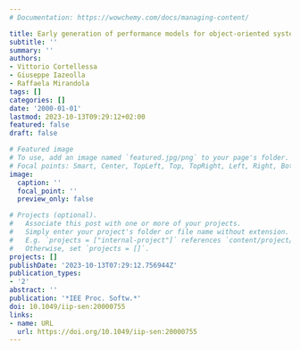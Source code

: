 ```yaml
---
# Documentation: https://wowchemy.com/docs/managing-content/

title: Early generation of performance models for object-oriented systems
subtitle: ''
summary: ''
authors:
- Vittorio Cortellessa
- Giuseppe Iazeolla
- Raffaela Mirandola
tags: []
categories: []
date: '2000-01-01'
lastmod: 2023-10-13T09:29:12+02:00
featured: false
draft: false

# Featured image
# To use, add an image named `featured.jpg/png` to your page's folder.
# Focal points: Smart, Center, TopLeft, Top, TopRight, Left, Right, BottomLeft, Bottom, BottomRight.
image:
  caption: ''
  focal_point: ''
  preview_only: false

# Projects (optional).
#   Associate this post with one or more of your projects.
#   Simply enter your project's folder or file name without extension.
#   E.g. `projects = ["internal-project"]` references `content/project/deep-learning/index.md`.
#   Otherwise, set `projects = []`.
projects: []
publishDate: '2023-10-13T07:29:12.756944Z'
publication_types:
- '2'
abstract: ''
publication: '*IEE Proc. Softw.*'
doi: 10.1049/iip-sen:20000755
links:
- name: URL
  url: https://doi.org/10.1049/iip-sen:20000755
---
```

